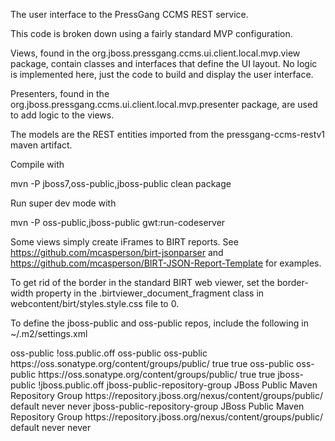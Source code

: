 The user interface to the PressGang CCMS REST service.

This code is broken down using a fairly standard MVP configuration.

Views, found in the org.jboss.pressgang.ccms.ui.client.local.mvp.view package, contain classes and interfaces that define the UI layout. No logic is implemented here, 
just the code to build and display the user interface.

Presenters, found in the org.jboss.pressgang.ccms.ui.client.local.mvp.presenter package, are used to add logic to the views.

The models are the REST entities imported from the pressgang-ccms-restv1 maven artifact.

Compile with

mvn -P jboss7,oss-public,jboss-public clean package

Run super dev mode with

mvn -P oss-public,jboss-public gwt:run-codeserver

Some views simply create iFrames to BIRT reports. See https://github.com/mcasperson/birt-jsonparser and https://github.com/mcasperson/BIRT-JSON-Report-Template for examples.

To get rid of the border in the standard BIRT web viewer, set the border-width property in the .birtviewer_document_fragment class in webcontent/birt/styles.style.css file to 0.

To define the jboss-public and oss-public repos, include the following in ~/.m2/settings.xml

<settings xmlns="http://maven.apache.org/SETTINGS/1.0.0" xmlns:xsi="http://www.w3.org/2001/XMLSchema-instance" xsi:schemaLocation="http://maven.apache.org/SETTINGS/1.0.0 http://maven.apache.org/xsd/settings-1.0.0.xsd">
  <profiles>
		<profile>
			<id>oss-public</id>
			<activation>
				<property>
					<name>!oss.public.off</name>
				</property>
			</activation>
			<repositories>
				<repository>
					<id>oss-public</id>
					<name>oss-public</name>
					<url>https://oss.sonatype.org/content/groups/public/</url>
					<releases>
						<enabled>true</enabled>
					</releases>
					<snapshots>
						<enabled>true</enabled>
					</snapshots>
				</repository>
			</repositories>
			<pluginRepositories>
				<pluginRepository>
					<id>oss-public</id>
					<name>oss-public</name>
					<url>https://oss.sonatype.org/content/groups/public/</url>
					<releases>
						<enabled>true</enabled>
					</releases>
					<snapshots>
						<enabled>true</enabled>
					</snapshots>
				</pluginRepository>
			</pluginRepositories>
		</profile>
		<profile>
			<id>jboss-public</id>
			<activation>
				<property>
					<name>!jboss.public.off</name>
				</property>
			</activation>
			<repositories>
				<repository>
					<id>jboss-public-repository-group</id>
					<name>JBoss Public Maven Repository Group</name>
					<url>https://repository.jboss.org/nexus/content/groups/public/</url>
					<layout>default</layout>
					<releases>
						<updatePolicy>never</updatePolicy>
					</releases>
					<snapshots>
						<updatePolicy>never</updatePolicy>
					</snapshots>
				</repository>
			</repositories>
			<pluginRepositories>
				<pluginRepository>
					<id>jboss-public-repository-group</id>
					<name>JBoss Public Maven Repository Group</name>
					<url>https://repository.jboss.org/nexus/content/groups/public/</url>
					<layout>default</layout>
					<releases>
						<updatePolicy>never</updatePolicy>
					</releases>
					<snapshots>
						<updatePolicy>never</updatePolicy>
					</snapshots>
				</pluginRepository>
			</pluginRepositories>
		</profile>
	</profiles>
</settings>
